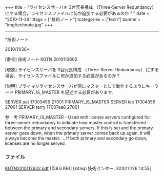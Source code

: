 ﻿+++
title = "ライセンスサーバを 3台冗長構成 （Three-Server Redundancy） にする場合，ライセンスファイルに何か追加する必要があるのか？"
date = "2010-11-26"
ttags = ["技術ノート"]
tcategories = ["tech"]
banner = "img/technote.jpg"
+++

-----------------------------------------------------------------------------------------------------------------------------

*技術ノート

2010/11/26*


[番号]
技術ノート KGTN 2010112602

[現象]
ライセンスサーバを 3台冗長構成 （Three-Server Redundancy）
にする場合，ライセンスファイルに何か追加する必要があるのか？

[説明]
プライマリライセンスサーバが常にマスターとして動作するようにキーワード
PRIMARY_IS_MASTER を記述する必要があります．

SERVER pat 17003456 27001 PRIMARY_IS_MASTER
SERVER lee 17004355 27001
SERVER terry 17007ea8 27001

参　考
PRIMARY_IS_MASTER - Used with license servers configured for
three-server redundancy to indicate how master control is transferred
between the primary and secondary servers. If this is set and the
primary server goes down, when the primary server comes back up again,
it will always become the master. ... If both primary and secondary go
down, licenses are no longer served.


### ファイル

 
 


[KGTN2010112602.pdf](http://techreport.kitasp.net/attachments/download/405/KGTN2010112602.pdf)
 [(58.6 KB)] [kitasp 技術センター, 2010/11/26
14:55]


 


 

